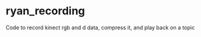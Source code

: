 ryan_recording
==============

Code to record kinect rgb and d data, compress it, and play back on a topic
